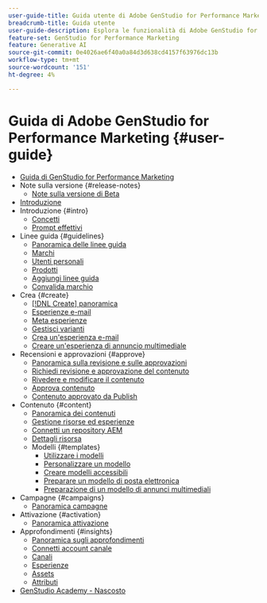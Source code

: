 ```yaml
---
user-guide-title: Guida utente di Adobe GenStudio for Performance Marketing
breadcrumb-title: Guida utente
user-guide-description: Esplora le funzionalità di Adobe GenStudio for Performance Marketing. Scopri come creare rapidamente risorse on-brand, generare varianti e ottimizzare le esperienze.
feature-set: GenStudio for Performance Marketing
feature: Generative AI
source-git-commit: 0e4026ae6f40a0a84d3d638cd4157f63976dc13b
workflow-type: tm+mt
source-wordcount: '151'
ht-degree: 4%

---
```



# Guida di Adobe GenStudio for Performance Marketing {#user-guide}

+ [Guida di GenStudio for Performance Marketing](home.md)
+ Note sulla versione {#release-notes}
   + [Note sulla versione di Beta](beta-release-notes.md)
+ [Introduzione](get-started.md)
+ Introduzione {#intro}
   + [Concetti](concepts.md)
   + [Prompt effettivi](effective-prompts.md)
+ Linee guida {#guidelines}
   + [Panoramica delle linee guida](guidelines/overview.md)
   + [Marchi](guidelines/brands.md)
   + [Utenti personali](guidelines/personas.md)
   + [Prodotti](guidelines/products.md)
   + [Aggiungi linee guida](guidelines/add-guidelines.md)
   + [Convalida marchio](guidelines/brand-validation.md)
+ Crea {#create}
   + [[!DNL Create] panoramica](create/overview.md)
   + [Esperienze e-mail](create/email-experiences.md)
   + [Meta esperienze](create/meta-experiences.md)
   + [Gestisci varianti](create/manage-variants.md)
   + [Crea un&#39;esperienza e-mail](create/create-email-experience.md)
   + [Creare un&#39;esperienza di annuncio multimediale](create/create-meta-ad.md)
+ Recensioni e approvazioni {#approve}
   + [Panoramica sulla revisione e sulle approvazioni](approvals/overview.md)
   + [Richiedi revisione e approvazione del contenuto](approvals/request-review.md)
   + [Rivedere e modificare il contenuto](approvals/review-and-edit.md)
   + [Approva contenuto](approvals/approve-content.md)
   + [Contenuto approvato da Publish](approvals/publish-content.md)
+ Contenuto {#content}
   + [Panoramica dei contenuti](content/overview.md)
   + [Gestione risorse ed esperienze](content/manage-assets.md)
   + [Connetti un repository AEM](content/connect-aem-repo.md)
   + [Dettagli risorsa](content/asset-details.md)
   + Modelli {#templates}
      + [Utilizzare i modelli](content/use-templates.md)
      + [Personalizzare un modello](content/customize-template.md)
      + [Creare modelli accessibili](content/accessibility-for-templates.md)
      + [Preparare un modello di posta elettronica](content/email-template.md)
      + [Preparazione di un modello di annunci multimediali](content/meta-template.md)
+ Campagne {#campaigns}
   + [Panoramica campagne](campaigns/overview.md)
+ Attivazione {#activation}
   + [Panoramica attivazione](activation/overview.md)
+ Approfondimenti {#insights}
   + [Panoramica sugli approfondimenti](insights/overview.md)
   + [Connetti account canale](insights/connect-channel.md)
   + [Canali](insights/channels.md)
   + [Esperienze](insights/experiences.md)
   + [Assets](insights/assets.md)
   + [Attributi](insights/attributes.md)
+ [GenStudio Academy - Nascosto](genstudioacademy.md)
